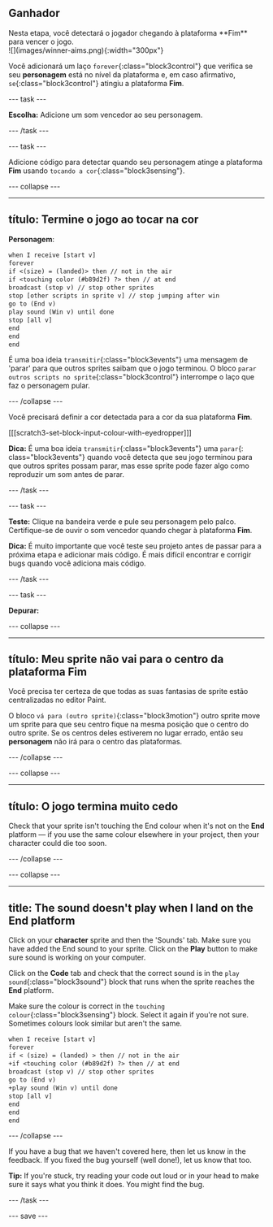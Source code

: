 ## Ganhador

<div style="display: flex; flex-wrap: wrap">
<div style="flex-basis: 200px; flex-grow: 1; margin-right: 15px;">
Nesta etapa, você detectará o jogador chegando à plataforma **Fim** para vencer o jogo. 
</div>
<div>
![](images/winner-aims.png){:width="300px"}
</div>
</div>

Você adicionará um laço `forever`{:class="block3control"} que verifica se seu **personagem** está no nível da plataforma e, em caso afirmativo, `se`{:class="block3control"} atingiu a plataforma **Fim**.

--- task ---

**Escolha:** Adicione um som vencedor ao seu personagem.

--- /task ---

--- task ---

Adicione código para detectar quando seu personagem atinge a plataforma **Fim** usando `tocando a cor`{:class="block3sensing"}.

--- collapse ---

---
título: Termine o jogo ao tocar na cor
---

**Personagem**:

```blocks3
when I receive [start v]
forever
if <(size) = (landed)> then // not in the air
if <touching color (#b89d2f) ?> then // at end
broadcast (stop v) // stop other sprites
stop [other scripts in sprite v] // stop jumping after win
go to (End v)
play sound (Win v) until done
stop [all v]
end
end
end
```

É uma boa ideia `transmitir`{:class="block3events"} uma mensagem de 'parar' para que outros sprites saibam que o jogo terminou. O bloco `parar outros scripts no sprite`{:class="block3control"} interrompe o laço que faz o personagem pular.

--- /collapse ---

Você precisará definir a cor detectada para a cor da sua plataforma **Fim**.

[[[scratch3-set-block-input-colour-with-eyedropper]]]

**Dica:** É uma boa ideia `transmitir`{:class="block3events"} uma `parar`{: class="block3events"} quando você detecta que seu jogo terminou para que outros sprites possam parar, mas esse sprite pode fazer algo como reproduzir um som antes de parar.

--- /task ---

--- task ---

**Teste:** Clique na bandeira verde e pule seu personagem pelo palco. Certifique-se de ouvir o som vencedor quando chegar à plataforma **Fim**.

**Dica:** É muito importante que você teste seu projeto antes de passar para a próxima etapa e adicionar mais código. É mais difícil encontrar e corrigir bugs quando você adiciona mais código.

--- /task ---


--- task ---

**Depurar:**

--- collapse ---

---
título: Meu sprite não vai para o centro da plataforma Fim
---

Você precisa ter certeza de que todas as suas fantasias de sprite estão centralizadas no editor Paint.

O bloco `vá para (outro sprite)`{:class="block3motion"} outro sprite move um sprite para que seu centro fique na mesma posição que o centro do outro sprite. Se os centros deles estiverem no lugar errado, então seu **personagem** não irá para o centro das plataformas.

--- /collapse ---

--- collapse ---

---
título: O jogo termina muito cedo
---

Check that your sprite isn't touching the End colour when it's not on the **End** platform — if you use the same colour elsewhere in your project, then your character could die too soon.

--- /collapse ---

--- collapse ---

---
title: The sound doesn't play when I land on the End platform
---

Click on your **character** sprite and then the 'Sounds' tab. Make sure you have added the End sound to your sprite. Click on the **Play** button to make sure sound is working on your computer.

Click on the **Code** tab and check that the correct sound is in the `play sound`{:class="block3sound"} block that runs when the sprite reaches the **End** platform.

Make sure the colour is correct in the `touching colour`{:class="block3sensing"} block. Select it again if you're not sure. Sometimes colours look similar but aren't the same.

```blocks3
when I receive [start v]
forever
if < (size) = (landed) > then // not in the air
+if <touching color (#b89d2f) ?> then // at end
broadcast (stop v) // stop other sprites
go to (End v)
+play sound (Win v) until done
stop [all v]
end
end
end
```

--- /collapse ---

If you have a bug that we haven't covered here, then let us know in the feedback. If you fixed the bug yourself (well done!), let us know that too.

**Tip:** If you're stuck, try reading your code out loud or in your head to make sure it says what you think it does. You might find the bug.

--- /task ---

--- save ---
